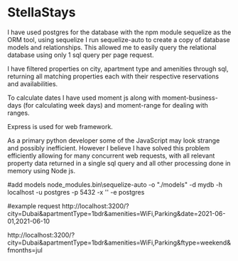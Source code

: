 # StellaStays

I have used postgres for the database with the npm module sequelize as the ORM tool, using sequelize I run sequelize-auto to create a copy of database models and relationships. This allowed me to easily query the relational database using only 1 sql query per page request.

I have filtered properties on city, apartment type and amenities through sql, returning all matching properties each with their respective reservations and availabilities.

To calculate dates I have used moment js along with moment-business-days (for calculating week days) and moment-range for dealing with ranges.

Express is used for web framework.

As a primary python developer some of the JavaScript may look strange and possibly inefficient. However I believe I have solved this problem efficiently allowing for many concurrent web requests, with all relevant property data returned in a single sql query and all other processing done in memory using Node js.

#add models
node_modules\.bin\sequelize-auto -o "./models" -d mydb -h localhost -u postgres -p 5432 -x '' -e postgres

#example request
http://localhost:3200/?city=Dubai&apartmentType=1bdr&amenities=WiFi,Parking&date=2021-06-01,2021-06-10

http://localhost:3200/?city=Dubai&apartmentType=1bdr&amenities=WiFi,Parking&ftype=weekend&fmonths=jul
